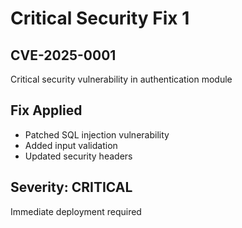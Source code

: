 # Critical Security Fix 1

## CVE-2025-0001
Critical security vulnerability in authentication module

## Fix Applied
- Patched SQL injection vulnerability
- Added input validation
- Updated security headers

## Severity: CRITICAL
Immediate deployment required